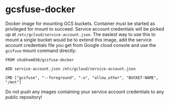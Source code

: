 # gcsfuse-docker

Docker image for mounting GCS buckets. Container must be started as privileged for mount to succeed. Service account credentials will be picked up at `/etc/gcloud/service-account.json`. The easiest way to use this to mount a single bucket would be to extend this image, add the service account credentials file you get from Google cloud console and use the `gcsfuse` mount command directly:

```
FROM shubham030/gcsfuse-docker

ADD service-account.json /etc/gcloud/service-account.json

CMD ["gcsfuse", "--foreground", "-o", "allow_other", "BUCKET-NAME", "/mnt"]
```

Do not push any images containing your service account credentials to any public repository!
